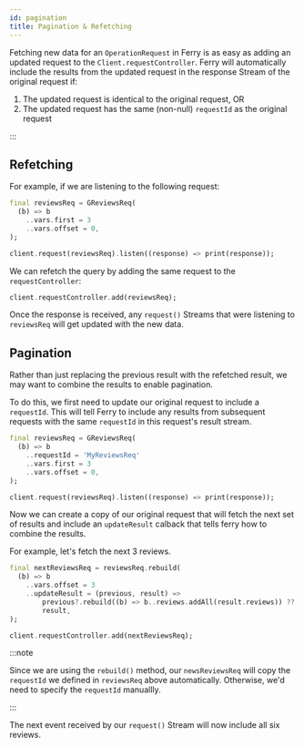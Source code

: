 ```yaml
---
id: pagination
title: Pagination & Refetching
---
```


Fetching new data for an `OperationRequest` in Ferry is as easy as adding an updated request to the `Client.requestController`. Ferry will automatically include the results from the updated request in the response Stream of the original request if:

1. The updated request is identical to the original request, OR
2. The updated request has the same (non-null) `requestId` as the original request

:::

## Refetching

For example, if we are listening to the following request:

```dart
final reviewsReq = GReviewsReq(
  (b) => b
    ..vars.first = 3
    ..vars.offset = 0,
);

client.request(reviewsReq).listen((response) => print(response));
```

We can refetch the query by adding the same request to the `requestController`:

```dart
client.requestController.add(reviewsReq);
```

Once the response is received, any `request()` Streams that were listening to `reviewsReq` will get updated with the new data.

## Pagination

Rather than just replacing the previous result with the refetched result, we may want to combine the results to enable pagination.

To do this, we first need to update our original request to include a `requestId`. This will tell Ferry to include any results from subsequent requests with the same `requestId` in this request's result stream.

```dart
final reviewsReq = GReviewsReq(
  (b) => b
    ..requestId = 'MyReviewsReq'
    ..vars.first = 3
    ..vars.offset = 0,
);

client.request(reviewsReq).listen((response) => print(response));
```

Now we can create a copy of our original request that will fetch the next set of results and include an `updateResult` calback that tells ferry how to combine the results.

For example, let's fetch the next 3 reviews.

```dart
final nextReviewsReq = reviewsReq.rebuild(
  (b) => b
    ..vars.offset = 3
    ..updateResult = (previous, result) =>
        previous?.rebuild((b) => b..reviews.addAll(result.reviews)) ??
        result,
);

client.requestController.add(nextReviewsReq);
```

:::note

Since we are using the `rebuild()` method, our `newsReviewsReq` will copy the `requestId` we defined in `reviewsReq` above automatically. Otherwise, we'd need to specify the `requestId` manuallly.

:::

The next event received by our `request()` Stream will now include all six reviews.
